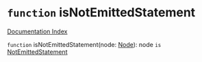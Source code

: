# `function` isNotEmittedStatement

[Documentation Index](../README.md)

`function` isNotEmittedStatement(node: [Node](../interface.Node/README.md)): node `is` [NotEmittedStatement](../interface.NotEmittedStatement/README.md)